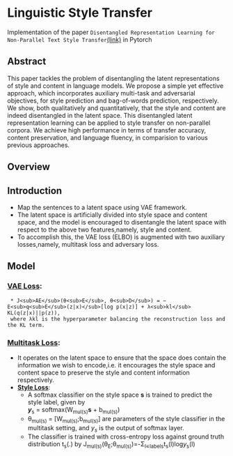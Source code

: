 # Linguistic Style Transfer 
Implementation of the paper `Disentangled Representation Learning for Non-Parallel Text Style Transfer`[(link)](https://www.aclweb.org/anthology/P19-1041.pdf) in Pytorch

## Abstract
  This paper tackles the problem of disentangling the latent representations of style and content in language models.
  We propose a simple yet effective approach, which incorporates auxiliary multi-task and adversarial objectives, for 
  style prediction and bag-of-words prediction, respectively. We show, both qualitatively and quantitatively, that the 
  style and content are indeed disentangled in the latent space. This disentangled latent representation learning can be                  applied to style transfer on non-parallel corpora. We achieve high performance in terms of transfer accuracy, content     preservation, and language fluency, in comparision to various previous approaches.

## Overview
## Introduction
  * Map the sentences to a latent space using VAE framework.
  * The latent space is artificially divided into style space and content space, and the model is encouraged to disentangle
    the latent space with respect to the above two features,namely, style and content.
  * To accomplish this, the VAE loss (ELBO) is augmented with two auxiliary losses,namely, multitask loss and adversary loss.
## Model
   ### <ins>VAE Loss</ins>:
     * J<sub>AE</sub>(θ<sub>E</sub>, θ<sub>D</sub>) = − E<sub>q<sub>E</sub>(z|x)</sub>[log p(x|z)] + λ<sub>kl</sub>           KL(q(z|x)||p(z)),   
     where λkl is the hyperparameter balancing the reconstruction loss and the KL term.
   ### <ins>Multitask Loss</ins>:
   * It operates on the latent space to ensure that the space does contain the information we wish to encode,i.e. 
      it encourages the style space and content space to preserve the style and content information respectively.
   * <strong><ins>Style Loss</ins></strong>:
      * A softmax classifier on the style space <strong>s</strong> is trained to predict the style label, given by      
      <i><strong>y</strong></i><sub>s</sub> = softmax(W<sub>mul(s)</sub><strong>s</strong> + b<sub>mul(s)</sub>)       
      * θ<sub>mul(s)</sub> = [W<sub>mul(s)</sub>;b<sub>mul(s)</sub>] are parameters of the style classifier in the 
        multitask setting, and <em>y<sub>s</sub></em> is the output of softmax layer.
      * The classifier is trained with cross-entropy loss against ground truth distribution t<sub>s</sub>(.) by
        J<sub>mul(s)</sub>(θ<sub>E</sub>;θ<sub>mul(s)</sub>)=-Σ<sub>l∊labels</sub>t<sub>s</sub>(l)log<em>y</em><sub>s</sub>(l)
    
